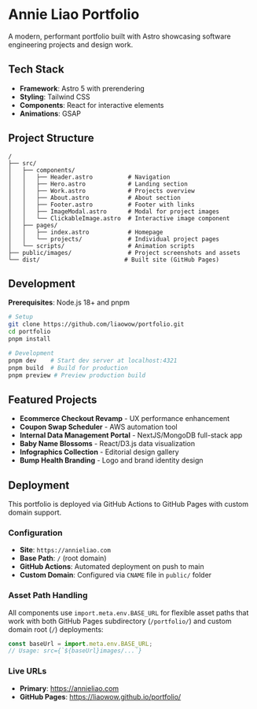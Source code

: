# Annie Liao Portfolio

A modern, performant portfolio built with Astro showcasing software engineering projects and design work.

## Tech Stack

- **Framework**: Astro 5 with prerendering
- **Styling**: Tailwind CSS
- **Components**: React for interactive elements
- **Animations**: GSAP

## Project Structure

```
/
├── src/
│   ├── components/
│   │   ├── Header.astro          # Navigation
│   │   ├── Hero.astro            # Landing section
│   │   ├── Work.astro            # Projects overview
│   │   ├── About.astro           # About section
│   │   ├── Footer.astro          # Footer with links
│   │   ├── ImageModal.astro      # Modal for project images
│   │   └── ClickableImage.astro  # Interactive image component
│   ├── pages/
│   │   ├── index.astro           # Homepage
│   │   └── projects/             # Individual project pages
│   └── scripts/                  # Animation scripts
├── public/images/                # Project screenshots and assets
└── dist/                        # Built site (GitHub Pages)
```

## Development

**Prerequisites**: Node.js 18+ and pnpm

```bash
# Setup
git clone https://github.com/liaowow/portfolio.git
cd portfolio
pnpm install

# Development
pnpm dev    # Start dev server at localhost:4321
pnpm build  # Build for production
pnpm preview # Preview production build
```

## Featured Projects

- **Ecommerce Checkout Revamp** - UX performance enhancement
- **Coupon Swap Scheduler** - AWS automation tool
- **Internal Data Management Portal** - NextJS/MongoDB full-stack app
- **Baby Name Blossoms** - React/D3.js data visualization
- **Infographics Collection** - Editorial design gallery
- **Bump Health Branding** - Logo and brand identity design

## Deployment

This portfolio is deployed via GitHub Actions to GitHub Pages with custom domain support.

### Configuration
- **Site**: `https://annieliao.com`
- **Base Path**: `/` (root domain)
- **GitHub Actions**: Automated deployment on push to main
- **Custom Domain**: Configured via `CNAME` file in `public/` folder

### Asset Path Handling
All components use `import.meta.env.BASE_URL` for flexible asset paths that work with both GitHub Pages subdirectory (`/portfolio/`) and custom domain root (`/`) deployments:

```javascript
const baseUrl = import.meta.env.BASE_URL;
// Usage: src={`${baseUrl}images/...`}
```

### Live URLs
- **Primary**: https://annieliao.com
- **GitHub Pages**: https://liaowow.github.io/portfolio/
